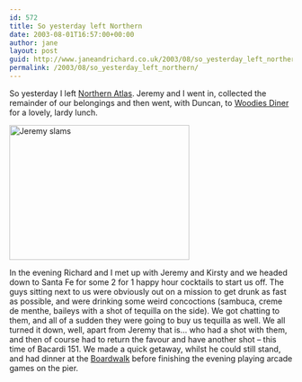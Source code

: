 ```yaml
---
id: 572
title: So yesterday left Northern
date: 2003-08-01T16:57:00+00:00
author: jane
layout: post
guid: http://www.janeandrichard.co.uk/2003/08/so_yesterday_left_northern
permalink: /2003/08/so_yesterday_left_northern/
---
```

So yesterday I left [Northern Atlas](http://www.northern-atlas.com). Jeremy and I went in, collected the remainder of our belongings and then went, with Duncan, to [Woodies Diner](http://www.woodiesdiner.com/) for a lovely, lardy lunch.

<img src="http://www.janeandrichard.co.uk/blog/p800/2003/07/36UI0007.jpg" alt="Jeremy slams" width="320" height="240" />

In the evening Richard and I met up with Jeremy and Kirsty and we headed down to Santa Fe for some 2 for 1 happy hour cocktails to start us off. The guys sitting next to us were obviously out on a mission to get drunk as fast as possible, and were drinking some weird concoctions (sambuca, creme de menthe, baileys with a shot of tequilla on the side). We got chatting to them, and all of a sudden they were going to buy us tequilla as well. We all turned it down, well, apart from Jeremy that is&#8230; who had a shot with them, and then of course had to return the favour and have another shot &#8211; this time of Bacardi 151. We made a quick getaway, whilst he could still stand, and had dinner at the [Boardwalk](http://www.itchybrighton.co.uk/venues/651.html) before finishing the evening playing arcade games on the pier.